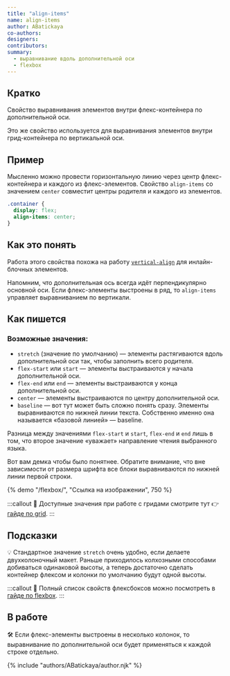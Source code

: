 ```yaml
---
title: "align-items"
name: align-items
author: ABatickaya
co-authors:
designers:
contributors:
summary:
  - выравнивание вдоль дополнительной оси
  - flexbox
---
```


## Кратко

Свойство выравнивания элементов внутри флекс-контейнера по дополнительной оси.

Это же свойство используется для выравнивания элементов внутри грид-контейнера по вертикальной оси.

## Пример

Мысленно можно провести горизонтальную линию через центр флекс-контейнера и каждого из флекс-элементов. Свойство `align-items` со значением `center` совместит центры родителя и каждого из элементов.

```css
.container {
  display: flex;
  align-items: center;
}
```

## Как это понять

Работа этого свойства похожа на работу [`vertical-align`](/css/doka/vertical-align/) для инлайн-блочных элементов.

Напомним, что дополнительная ось всегда идёт перпендикулярно основной оси. Если флекс-элементы выстроены в ряд, то `align-items` управляет выравниванием по вертикали.

## Как пишется

### Возможные значения:

- `stretch` (значение по умолчанию) — элементы растягиваются вдоль дополнительной оси так, чтобы заполнить всего родителя.
- `flex-start` или `start` — элементы выстраиваются у начала дополнительной оси.
- `flex-end` или `end` — элементы выстраиваются у конца дополнительной оси.
- `center` — элементы выстраиваются по центру дополнительной оси.
- `baseline` — вот тут может быть сложно понять сразу. Элементы выравниваются по нижней линии текста. Собственно именно она называется «базовой линией» — baseline.

Разница между значениями `flex-start` и `start`, `flex-end` и `end` лишь в том, что второе значение «уважает» направление чтения выбранного языка.

Вот вам демка чтобы было понятнее. Обратите внимание, что вне зависимости от размера шрифта все блоки выравниваются по нижней линии первой строки.

{% demo "/flexbox/", "Ссылка на изображении", 750 %}

:::callout 🥸
Доступные значения при работе с гридами смотрите тут 👉 [гайде по grid](/css/long/grid-guide/).
:::

## Подсказки

💡 Стандартное значение `stretch` очень удобно, если делаете двухколоночный макет. Раньше приходилось колхозными способами добиваться одинаковой высоты, а теперь достаточно сделать контейнер флексом и колонки по умолчанию будут одной высоты.

:::callout 📝
Полный список свойств флексбоксов можно посмотреть в [гайде по flexbox](/css/long/flexbox-guide/).
:::

## В работе

🛠 Если флекс-элементы выстроены в несколько колонок, то выравнивание по дополнительной оси будет применяться к каждой строке отдельно.

{% include "authors/ABatickaya/author.njk" %}
